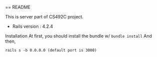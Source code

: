 == README

This is server part of CS492C project.

* Rails version : 4.2.4

 Installation 
At first, you should install the bundle w/ `bundle install` 
And then,
```
rails s -b 0.0.0.0 (default port is 3000)
```
